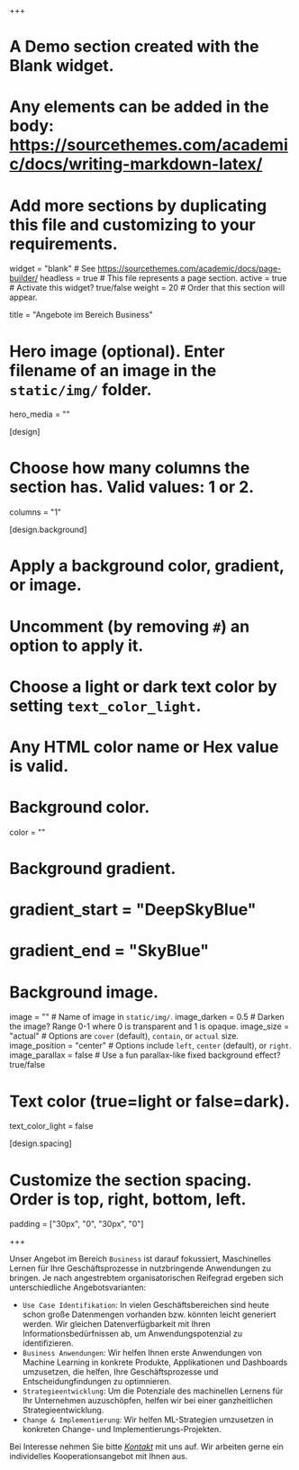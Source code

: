 +++
# A Demo section created with the Blank widget.
# Any elements can be added in the body: https://sourcethemes.com/academic/docs/writing-markdown-latex/
# Add more sections by duplicating this file and customizing to your requirements.

widget = "blank"  # See https://sourcethemes.com/academic/docs/page-builder/
headless = true  # This file represents a page section.
active = true  # Activate this widget? true/false
weight = 20  # Order that this section will appear.

title = "Angebote im Bereich Business"

# Hero image (optional). Enter filename of an image in the `static/img/` folder.
hero_media = ""

[design]
  # Choose how many columns the section has. Valid values: 1 or 2.
  columns = "1"

  
[design.background]
  # Apply a background color, gradient, or image.
  #   Uncomment (by removing `#`) an option to apply it.
  #   Choose a light or dark text color by setting `text_color_light`.
  #   Any HTML color name or Hex value is valid.

  # Background color.
  color = ""
  
  # Background gradient.
  # gradient_start = "DeepSkyBlue"
  # gradient_end = "SkyBlue"
  
  # Background image.
  image = ""  # Name of image in `static/img/`.
  image_darken = 0.5  # Darken the image? Range 0-1 where 0 is transparent and 1 is opaque.
  image_size = "actual"  #  Options are `cover` (default), `contain`, or `actual` size.
  image_position = "center"  # Options include `left`, `center` (default), or `right`.
  image_parallax = false  # Use a fun parallax-like fixed background effect? true/false

  # Text color (true=light or false=dark).
  text_color_light = false

[design.spacing]
  # Customize the section spacing. Order is top, right, bottom, left.
  padding = ["30px", "0", "30px", "0"]



+++

Unser Angebot im Bereich `Business` ist darauf fokussiert, Maschinelles Lernen für Ihre Geschäftsprozesse in nutzbringende Anwendungen zu bringen. Je nach angestrebtem organisatorischen Reifegrad ergeben sich unterschiedliche Angebotsvarianten:

* `Use Case Identifikation`: In vielen Geschäftsbereichen sind heute schon große Datenmengen vorhanden bzw. könnten leicht generiert werden. Wir gleichen Datenverfügbarkeit mit Ihren Informationsbedürfnissen ab, um Anwendungspotenzial zu identifizieren.
* `Business Anwendungen`: Wir helfen Ihnen erste Anwendungen von Machine Learning in konkrete Produkte, Applikationen und Dashboards umzusetzen, die helfen, Ihre Geschäftsprozesse und Entscheidungfindungen zu optimnieren.
* `Strategieentwicklung`: Um die Potenziale des machinellen Lernens für Ihr Unternehmen auzuschöpfen, helfen wir bei einer ganzheitlichen Strategieentwicklung.
* `Change & Implementierung`: Wir helfen ML-Strategien umzusetzen in konkreten Change- und Implementierungs-Projekten.

Bei Interesse nehmen Sie bitte [*Kontakt*](/#contact) mit uns auf. Wir arbeiten gerne ein individelles Kooperationsangebot mit Ihnen aus.



